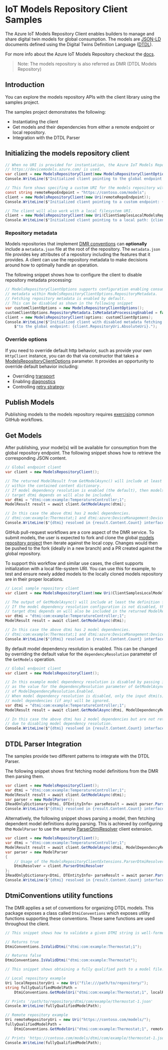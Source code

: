 # IoT Models Repository Client Samples

The Azure IoT Models Repository Client enables builders to manage and share digital twin models for global consumption. The models are [JSON-LD][json_ld_reference] documents defined using the Digital Twins Definition Language ([DTDL][dtdlv2_reference]).

For more info about the Azure IoT Models Repository checkout the [docs][modelsrepository_msdocs].

>Note: The models repository is also referred as DMR (DTDL Models Repository)

## Introduction

You can explore the models repository APIs with the client library using the samples project.

The samples project demonstrates the following:

- Instantiating the client
- Get models and their dependencies from either a remote endpoint or local repository.
- Integration with the DTDL Parser

## Initializing the models repository client

```C# Snippet:ModelsRepositorySamplesCreateServiceClientWithGlobalEndpoint
// When no URI is provided for instantiation, the Azure IoT Models Repository global endpoint
// https://devicemodels.azure.com/ is used.
var client = new ModelsRepositoryClient(new ModelsRepositoryClientOptions());
Console.WriteLine($"Initialized client pointing to the global endpoint: {client.RepositoryUri.AbsoluteUri}");
```

```C# Snippet:ModelsRepositorySamplesCreateServiceClientWithCustomEndpoint
// This form shows specifing a custom URI for the models repository with default client options.
const string remoteRepoEndpoint = "https://contoso.com/models";
client = new ModelsRepositoryClient(new Uri(remoteRepoEndpoint));
Console.WriteLine($"Initialized client pointing to a custom endpoint: {client.RepositoryUri.AbsoluteUri}");
```

```C# Snippet:ModelsRepositorySamplesCreateServiceClientWithLocalRepository
// The client will also work with a local filesystem URI.
client = new ModelsRepositoryClient(new Uri(ClientSamplesLocalModelsRepository));
Console.WriteLine($"Initialized client pointing to a local path: {client.RepositoryUri.LocalPath}");
```

### Repository metadata

Models repositories that implement [DMR conventions](https://github.com/Azure/iot-plugandplay-models-tools/wiki/Resolution-Convention) can **optionally** include a `metadata.json` file at the root of the repository.
The `metadata.json` file provides key attributes of a repository including the features that it provides.
A client can use the repository metadata to make decisions around how to optimally handle an operation.

The following snippet shows how to configure the client to disable repository metadata processing:

```C# Snippet:ModelsRepositorySamplesCreateServiceClientConfigureMetadataClientOption
// ModelsRepositoryClientOptions supports configuration enabling consumption of repository
// metadata within ModelsRepositoryClientOptions.RepositoryMetadata.
// Fetching repository metadata is enabled by default.
// This can be disabled as shown in the following snippet
var customClientOptions = new ModelsRepositoryClientOptions();
customClientOptions.RepositoryMetadata.IsMetadataProcessingEnabled = false;
client = new ModelsRepositoryClient(options: customClientOptions);
Console.WriteLine($"Initialized client with disabled metadata fetching pointing " +
    $"to the global endpoint: {client.RepositoryUri.AbsoluteUri}.");
```

### Override options

If you need to override default http behavior, such as provide your own `HttpClient` instance, you can do that via constructor that takes a [ModelsRepositoryClientOptions][modelsrepository_clientoptions] parameter.
It provides an opportunity to override default behavior including:

- Overriding [transport][azure_core_transport]
- Enabling [diagnostics][azure_core_diagnostics]
- Controlling [retry strategy](https://github.com/Azure/azure-sdk-for-net/blob/main/sdk/core/Azure.Core/samples/Configuration.md)

## Publish Models

Publishing models to the models repository requires [exercising][modelsrepository_publish_msdocs] common GitHub workflows.

## Get Models

After publishing, your model(s) will be available for consumption from the global repository endpoint. The following snippet shows how to retrieve the corresponding JSON content.

```C# Snippet:ModelsRepositorySamplesGetModelsFromGlobalRepoAsync
// Global endpoint client
var client = new ModelsRepositoryClient();

// The returned ModelResult from GetModelAsync() will include at least the definition for the target dtmi
// within the contained content dictionary.
// If model dependency resolution is enabled (the default), then models in which the
// target dtmi depends on will also be included.
var dtmi = "dtmi:com:example:TemperatureController;1";
ModelResult result = await client.GetModelAsync(dtmi);

// In this case the above dtmi has 2 model dependencies.
// dtmi:com:example:Thermostat;1 and dtmi:azure:DeviceManagement:DeviceInformation;1
Console.WriteLine($"{dtmi} resolved in {result.Content.Count} interfaces.");
```

GitHub pull-request workflows are a core aspect of the DMR service. To submit models, the user is expected to fork and clone the global [models repository project][modelsrepository_github_repo] then iterate against the local copy. Changes would then be pushed to the fork (ideally in a new branch) and a PR created against the global repository.

To support this workflow and similar use cases, the client supports initialization with a local file-system URI. You can use this for example, to test and ensure newly added models to the locally cloned models repository are in their proper locations.

```C# Snippet:ModelsRepositorySamplesGetModelsFromLocalRepoAsync
// Local sample repository client
var client = new ModelsRepositoryClient(new Uri(ClientSamplesLocalModelsRepository));

// The output of GetModelAsync() will include at least the definition for the target dtmi.
// If the model dependency resolution configuration is not disabled, then models in which the
// target dtmi depends on will also be included in the returned ModelResult.Content dictionary.
var dtmi = "dtmi:com:example:TemperatureController;1";
ModelResult result = await client.GetModelAsync(dtmi);

// In this case the above dtmi has 2 model dependencies.
// dtmi:com:example:Thermostat;1 and dtmi:azure:DeviceManagement:DeviceInformation;1
Console.WriteLine($"{dtmi} resolved in {result.Content.Count} interfaces.");
```

By default model dependency resolution is enabled. This can be changed by overriding the default
value for the `dependencyResolution` parameter of the `GetModels` operation.

```C# Snippet:ModelsRepositorySamplesGetModelsDisabledDependencyResolution
// Global endpoint client
var client = new ModelsRepositoryClient();

// In this example model dependency resolution is disabled by passing in ModelDependencyResolution.Disabled
// as the value for the dependencyResolution parameter of GetModelAsync(). By default the parameter has a value
// of ModelDependencyResolution.Enabled.
// When model dependency resolution is disabled, only the input dtmi(s) will be processed and
// model dependencies (if any) will be ignored.
var dtmi = "dtmi:com:example:TemperatureController;1";
ModelResult result = await client.GetModelAsync(dtmi, ModelDependencyResolution.Disabled);

// In this case the above dtmi has 2 model dependencies but are not returned
// due to disabling model dependency resolution.
Console.WriteLine($"{dtmi} resolved in {result.Content.Count} interfaces.");
```

## DTDL Parser Integration

The samples provide two different patterns to integrate with the DTDL Parser.

The following snippet shows first fetching model definitions from the DMR then parsing them.

```C# Snippet:ModelsRepositorySamplesParserIntegrationGetModelsAndParseAsync
var client = new ModelsRepositoryClient();
var dtmi = "dtmi:com:example:TemperatureController;1";
ModelResult result = await client.GetModelAsync(dtmi);
var parser = new ModelParser();
IReadOnlyDictionary<Dtmi, DTEntityInfo> parseResult = await parser.ParseAsync(result.Content.Values);
Console.WriteLine($"{dtmi} resolved in {result.Content.Count} interfaces with {parseResult.Count} entities.");
```

Alternatively, the following snippet shows parsing a model, then fetching dependent model definitions during parsing.
This is achieved by configuring the `ModelParser` to use the sample [ParserDtmiResolver][modelsrepository_sample_extension] client extension.

```C# Snippet:ModelsRepositorySamplesParserIntegrationParseAndGetModelsAsync
var client = new ModelsRepositoryClient();
var dtmi = "dtmi:com:example:TemperatureController;1";
ModelResult result = await client.GetModelAsync(dtmi, ModelDependencyResolution.Disabled);
var parser = new ModelParser
{
    // Usage of the ModelsRepositoryClientExtensions.ParserDtmiResolver extension.
    DtmiResolver = client.ParserDtmiResolver
};
IReadOnlyDictionary<Dtmi, DTEntityInfo> parseResult = await parser.ParseAsync(result.Content.Values);
Console.WriteLine($"{dtmi} resolved in {result.Content.Count} interfaces with {parseResult.Count} entities.");
```

## DtmiConventions utility functions

The DMR applies a set of conventions for organizing DTDL models. This package exposes a class
called `DtmiConventions` which exposes utility functions supporting these conventions. These same functions are used throughout the client.

```C# Snippet:ModelsRepositorySamplesDtmiConventionsIsValidDtmi
// This snippet shows how to validate a given DTMI string is well-formed.

// Returns true
DtmiConventions.IsValidDtmi("dtmi:com:example:Thermostat;1");

// Returns false
DtmiConventions.IsValidDtmi("dtmi:com:example:Thermostat");
```

```C# Snippet:ModelsRepositorySamplesDtmiConventionsGetModelUri
// This snippet shows obtaining a fully qualified path to a model file.

// Local repository example
Uri localRepositoryUri = new Uri("file:///path/to/repository/");
string fullyQualifiedModelPath =
    DtmiConventions.GetModelUri("dtmi:com:example:Thermostat;1", localRepositoryUri).AbsolutePath;

// Prints '/path/to/repository/dtmi/com/example/thermostat-1.json'
Console.WriteLine(fullyQualifiedModelPath);

// Remote repository example
Uri remoteRepositoryUri = new Uri("https://contoso.com/models/");
fullyQualifiedModelPath =
    DtmiConventions.GetModelUri("dtmi:com:example:Thermostat;1", remoteRepositoryUri).AbsoluteUri;

// Prints 'https://contoso.com/models/dtmi/com/example/thermostat-1.json'
Console.WriteLine(fullyQualifiedModelPath);
```

<!-- LINKS -->
[modelsrepository_github_repo]: https://github.com/Azure/iot-plugandplay-models
[modelsrepository_sample_extension]: https://github.com/Azure/azure-sdk-for-net/blob/main/sdk/modelsrepository/Azure.IoT.ModelsRepository/samples/ModelsRepositoryClientSamples/ModelsRepositoryClientExtensions.cs
[modelsrepository_clientoptions]: https://github.com/Azure/azure-sdk-for-net/blob/main/sdk/modelsrepository/Azure.IoT.ModelsRepository/src/ModelsRepositoryClientOptions.cs
[modelsrepository_msdocs]: https://docs.microsoft.com/azure/iot-pnp/concepts-model-repository
[modelsrepository_publish_msdocs]: https://docs.microsoft.com/azure/iot-pnp/concepts-model-repository#publish-a-model
[modelsrepository_iot_endpoint]: https://devicemodels.azure.com/
[json_ld_reference]: https://json-ld.org
[dtdlv2_reference]: https://github.com/Azure/opendigitaltwins-dtdl/blob/master/DTDL/v2/dtdlv2.md
[azure_core_transport]: https://github.com/Azure/azure-sdk-for-net/blob/main/sdk/core/Azure.Core/samples/Pipeline.md
[azure_core_diagnostics]: https://github.com/Azure/azure-sdk-for-net/blob/main/sdk/core/Azure.Core/samples/Diagnostics.md
[azure_core_configuration]: https://github.com/Azure/azure-sdk-for-net/blob/main/sdk/core/Azure.Core/samples/Configuration.md
